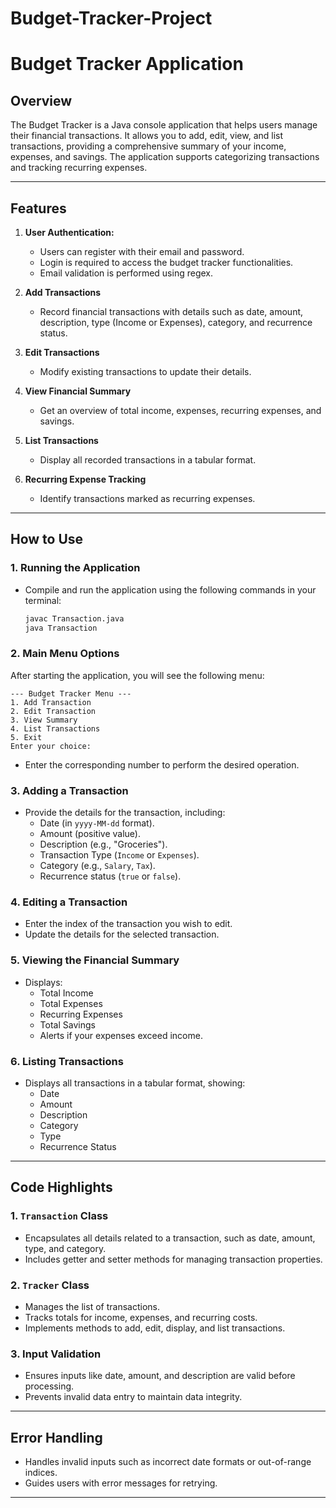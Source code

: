 # Budget-Tracker-Project

# Budget Tracker Application

## Overview

The Budget Tracker is a Java console application that helps users manage their financial transactions. It allows you to add, edit, view, and list transactions, providing a comprehensive summary of your income, expenses, and savings. The application supports categorizing transactions and tracking recurring expenses.

---

## Features

1. **User Authentication:**

   - Users can register with their email and password.
   - Login is required to access the budget tracker functionalities.
   - Email validation is performed using regex.

2. **Add Transactions**  
   - Record financial transactions with details such as date, amount, description, type (Income or Expenses), category, and recurrence status.

3. **Edit Transactions**  
   - Modify existing transactions to update their details.

4. **View Financial Summary**  
   - Get an overview of total income, expenses, recurring expenses, and savings.

5. **List Transactions**  
   - Display all recorded transactions in a tabular format.

6. **Recurring Expense Tracking**  
   - Identify transactions marked as recurring expenses.

---

## How to Use

### 1. Running the Application
- Compile and run the application using the following commands in your terminal:
  ```bash
  javac Transaction.java
  java Transaction
  ```

### 2. Main Menu Options
After starting the application, you will see the following menu:
```
--- Budget Tracker Menu ---
1. Add Transaction
2. Edit Transaction
3. View Summary
4. List Transactions
5. Exit
Enter your choice:
```
- Enter the corresponding number to perform the desired operation.

### 3. Adding a Transaction
- Provide the details for the transaction, including:
  - Date (in `yyyy-MM-dd` format).
  - Amount (positive value).
  - Description (e.g., "Groceries").
  - Transaction Type (`Income` or `Expenses`).
  - Category (e.g., `Salary`, `Tax`).
  - Recurrence status (`true` or `false`).

### 4. Editing a Transaction
- Enter the index of the transaction you wish to edit.
- Update the details for the selected transaction.

### 5. Viewing the Financial Summary
- Displays:
  - Total Income
  - Total Expenses
  - Recurring Expenses
  - Total Savings
  - Alerts if your expenses exceed income.

### 6. Listing Transactions
- Displays all transactions in a tabular format, showing:
  - Date
  - Amount
  - Description
  - Category
  - Type
  - Recurrence Status

---

## Code Highlights
### 1. `Transaction` Class
- Encapsulates all details related to a transaction, such as date, amount, type, and category.
- Includes getter and setter methods for managing transaction properties.

### 2. `Tracker` Class
- Manages the list of transactions.
- Tracks totals for income, expenses, and recurring costs.
- Implements methods to add, edit, display, and list transactions.

### 3. Input Validation
- Ensures inputs like date, amount, and description are valid before processing.
- Prevents invalid data entry to maintain data integrity.

---

## Error Handling
- Handles invalid inputs such as incorrect date formats or out-of-range indices.
- Guides users with error messages for retrying.

---
